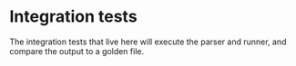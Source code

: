 Integration tests
=================

The integration tests that live here will execute the
parser and runner, and compare the output to a golden 
file.
